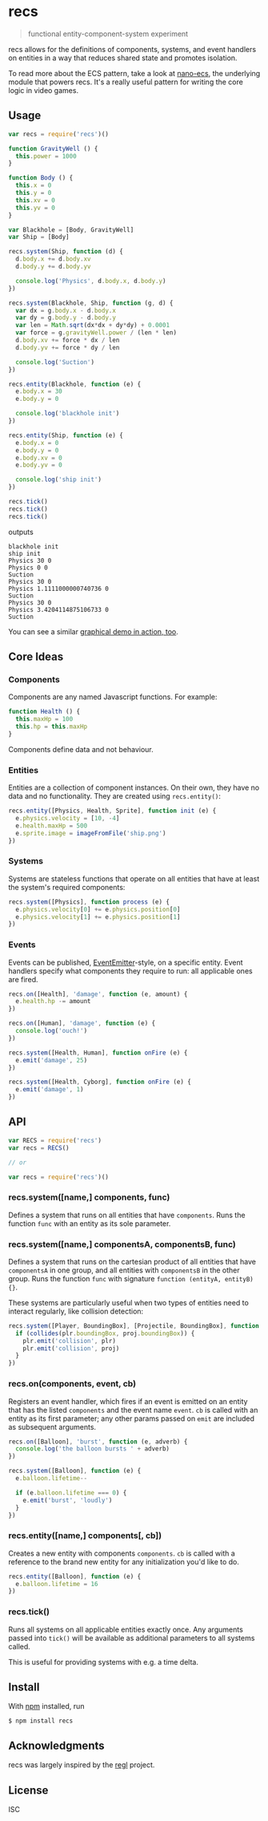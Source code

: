 # recs

> functional entity-component-system experiment

recs allows for the definitions of components, systems, and event handlers on
entities in a way that reduces shared state and promotes isolation.

To read more about the ECS pattern, take a look at
[nano-ecs](https://github.com/noffle/nano-ecs), the underlying module that
powers recs. It's a really useful pattern for writing the core logic in video
games.

## Usage

```js
var recs = require('recs')()

function GravityWell () {
  this.power = 1000
}

function Body () {
  this.x = 0
  this.y = 0
  this.xv = 0
  this.yv = 0
}

var Blackhole = [Body, GravityWell]
var Ship = [Body]

recs.system(Ship, function (d) {
  d.body.x += d.body.xv
  d.body.y += d.body.yv

  console.log('Physics', d.body.x, d.body.y)
})

recs.system(Blackhole, Ship, function (g, d) {
  var dx = g.body.x - d.body.x
  var dy = g.body.y - d.body.y
  var len = Math.sqrt(dx*dx + dy*dy) + 0.0001
  var force = g.gravityWell.power / (len * len)
  d.body.xv += force * dx / len
  d.body.yv += force * dy / len

  console.log('Suction')
})

recs.entity(Blackhole, function (e) {
  e.body.x = 30
  e.body.y = 0

  console.log('blackhole init')
})

recs.entity(Ship, function (e) {
  e.body.x = 0
  e.body.y = 0
  e.body.xv = 0
  e.body.yv = 0

  console.log('ship init')
})

recs.tick()
recs.tick()
recs.tick()
```

outputs

```
blackhole init
ship init
Physics 30 0
Physics 0 0
Suction
Physics 30 0
Physics 1.1111000000740736 0
Suction
Physics 30 0
Physics 3.4204114875106733 0
Suction
```

You can see a similar [graphical demo in action, too](https://noffle.github.io/recs/).

## Core Ideas

### Components

Components are any named Javascript functions. For example:

```js
function Health () {
  this.maxHp = 100
  this.hp = this.maxHp
}
```

Components define data and not behaviour.

### Entities

Entities are a collection of component instances. On their own, they have no
data and no functionality. They are created using `recs.entity()`:

```js
recs.entity([Physics, Health, Sprite], function init (e) {
  e.physics.velocity = [10, -4]
  e.health.maxHp = 500
  e.sprite.image = imageFromFile('ship.png')
})
```

### Systems

Systems are stateless functions that operate on all entities that have at least
the system's required components:

```js
recs.system([Physics], function process (e) {
  e.physics.velocity[0] += e.physics.position[0]
  e.physics.velocity[1] += e.physics.position[1]
})
```

### Events

Events can be published, [EventEmitter]()-style, on a specific entity. Event
handlers specify what components they require to run: all applicable ones are
fired.

```js
recs.on([Health], 'damage', function (e, amount) {
  e.health.hp -= amount
})

recs.on([Human], 'damage', function (e) {
  console.log('ouch!')
})

recs.system([Health, Human], function onFire (e) {
  e.emit('damage', 25)
})

recs.system([Health, Cyborg], function onFire (e) {
  e.emit('damage', 1)
})
```

## API

```js
var RECS = require('recs')
var recs = RECS()

// or

var recs = require('recs')()
```

### recs.system([name,] components, func)

Defines a system that runs on all entities that have `components`. Runs the
function `func` with an entity as its sole parameter.

### recs.system([name,] componentsA, componentsB, func)

Defines a system that runs on the cartesian product of all entities that have
`componentsA` in one group, and all entities with `componentsB` in the other
group. Runs the function `func` with signature `function (entityA, entityB) {}`.

These systems are particularly useful when two types of entities need to
interact regularly, like collision detection:

```js
recs.system([Player, BoundingBox], [Projectile, BoundingBox], function (plr, proj) {
  if (collides(plr.boundingBox, proj.boundingBox)) {
    plr.emit('collision', plr)
    plr.emit('collision', proj)
  }
})
```

### recs.on(components, event, cb)

Registers an event handler, which fires if an event is emitted on an entity that
has the listed `components` and the event name `event`. `cb` is called with an
entity as its first parameter; any other params passed on `emit` are included
as subsequent arguments.

```js
recs.on([Balloon], 'burst', function (e, adverb) {
  console.log('the balloon bursts ' + adverb)
})

recs.system([Balloon], function (e) {
  e.balloon.lifetime--

  if (e.balloon.lifetime === 0) {
    e.emit('burst', 'loudly')
  }
})
```

### recs.entity([name,] components[, cb])

Creates a new entity with components `components`. `cb` is called with a
reference to the brand new entity for any initialization you'd like to do.

```js
recs.entity([Balloon], function (e) {
  e.balloon.lifetime = 16
})
```

### recs.tick()

Runs all systems on all applicable entities exactly once. Any arguments passed
into `tick()` will be available as additional parameters to all systems called.

This is useful for providing systems with e.g. a time delta.

## Install

With [npm](https://npmjs.org/) installed, run

```
$ npm install recs
```

## Acknowledgments

recs was largely inspired by the [regl](https://github.com/regl-project/regl)
project.

## License

ISC

